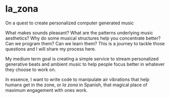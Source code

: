 # la_zona
On a quest to create personalized computer generated music

What makes sounds pleasant? What are the patterns underlying music aesthetics? 
Why do some musical structures help you concentrate better?
Can we program them? Can we learn them? This is a journey to tackle those questions and I will share my process here.

My medium term goal is creating a simple service to stream personalized generative beats and ambient music 
to help people focus better in whatever they choose to work on. 

In essence, I want to write code to manipulate air vibrations that help humans get in the zone, or *la zona* in Spanish, that magical place of maximum engagement with ones work.

